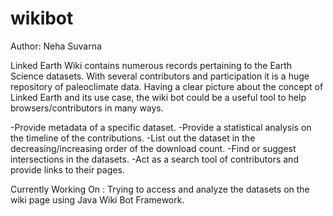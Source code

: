 # wikibot

Author: Neha Suvarna

Linked Earth Wiki contains numerous records pertaining to the Earth Science datasets. With several contributors and participation it is a huge repository of paleoclimate data.  Having a clear picture about the concept of Linked Earth and its use case, the wiki bot could be a useful tool to help browsers/contributors in many ways.

-Provide metadata of a specific dataset.
-Provide a statistical analysis on the timeline of the contributions.
-List out the dataset in the decreasing/increasing order of the download count.
-Find or suggest intersections in the datasets.
-Act as a search tool of contributors and provide links to their pages.

Currently Working On :
Trying to access and analyze the datasets on the wiki page using Java Wiki Bot Framework.
